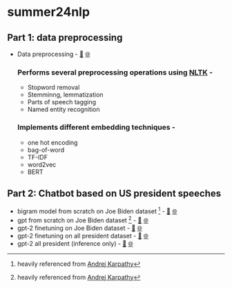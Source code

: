 # summer24nlp

## Part 1: data preprocessing
- Data preprocessing - [📓](./) [🌐](./NLP_Preprocessing.html)  
  ### Performs several preprocessing operations using [NLTK](https://www.nltk.org/) -
  - Stopword removal
  - Stemminng, lemmatization
  - Parts of speech tagging
  - Named entity recognition
  
  ### Implements different embedding techniques -
  - one hot encoding
  - bag-of-word
  - TF-IDF
  - word2vec
  - BERT

## Part 2: Chatbot based on US president speeches
- bigram model from scratch on Joe Biden dataset [^*] - [📓](./biden_bigram.ipynb) [🌐](./biden_bigram.html)
- gpt from scratch on Joe Biden dataset [^*] - [📓](./biden_GPT.ipynb) [🌐](./biden_GPT.html)
- gpt-2 finetuning on Joe Biden dataset - [📓](./biden_gpt2.ipynb) [🌐](./biden_gpt2.html)
- gpt-2 finetuning on all president dataset - [📓](./presidents_gpt2.ipynb) [🌐](./presidents_gpt2.html)
- gpt-2 all president (inference only) - [📓](./presidents_gpt2_inference.ipynb) [🌐](./presidents_gpt2_inference.ipynb.html)

[^*]: heavily referenced from [Andrej Karpathy](https://youtu.be/kCc8FmEb1nY?si=rFriklQNCBkr231P)
